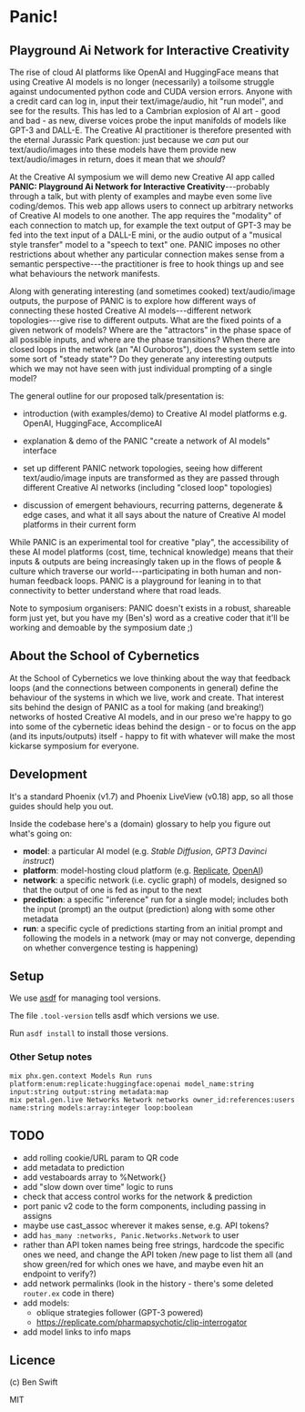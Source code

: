 # Panic!
## **P**layground **A**i **N**etwork for **I**nteractive **C**reativity

The rise of cloud AI platforms like OpenAI and HuggingFace means that using
Creative AI models is no longer (necessarily) a toilsome struggle against
undocumented python code and CUDA version errors. Anyone with a credit card can
log in, input their text/image/audio, hit "run model", and see for the results.
This has led to a Cambrian explosion of AI art - good and bad - as new, diverse
voices probe the input manifolds of models like GPT-3 and DALL-E. The Creative
AI practitioner is therefore presented with the eternal Jurassic Park question:
just because we *can* put our text/audio/images into these models have them
provide new text/audio/images in return, does it mean that we *should*?

At the Creative AI symposium we will demo new Creative AI app called **PANIC:
Playground Ai Network for Interactive Creativity**---probably through a talk,
but with plenty of examples and maybe even some live coding/demos. This web app
allows users to connect up arbitrary networks of Creative AI models to one
another. The app requires the "modality" of each connection to match up, for
example the text output of GPT-3 may be fed into the text input of a DALL-E
mini, or the audio output of a "musical style transfer" model to a "speech to
text" one. PANIC imposes no other restrictions about whether any particular
connection makes sense from a semantic perspective---the practitioner is free to
hook things up and see what behaviours the network manifests.

Along with generating interesting (and sometimes cooked) text/audio/image
outputs, the purpose of PANIC is to explore how different ways of connecting
these hosted Creative AI models---different network topologies---give rise to
different outputs. What are the fixed points of a given network of models? Where
are the "attractors" in the phase space of all possible inputs, and where are
the phase transitions? When there are closed loops in the network (an "AI
Ouroboros"), does the system settle into some sort of "steady state"? Do they
generate any interesting outputs which we may not have seen with just individual
prompting of a single model?

The general outline for our proposed talk/presentation is:

-   introduction (with examples/demo) to Creative AI model platforms e.g.
    OpenAI, HuggingFace, AccompliceAI

-   explanation & demo of the PANIC "create a network of AI models" interface

-   set up different PANIC network topologies, seeing how different
    text/audio/image inputs are transformed as they are passed through different
    Creative AI networks (including "closed loop" topologies)

-   discussion of emergent behaviours, recurring patterns, degenerate & edge
    cases, and what it all says about the nature of Creative AI model platforms
    in their current form

While PANIC is an experimental tool for creative "play", the accessibility of
these AI model platforms (cost, time, technical knowledge) means that their
inputs & outputs are being increasingly taken up in the flows of people &
culture which traverse our world---participating in both human and non-human
feedback loops. PANIC is a playground for leaning in to that connectivity to
better understand where that road leads.

Note to symposium organisers: PANIC doesn\'t exists in a robust, shareable form
just yet, but you have my (Ben\'s) word as a creative coder that it\'ll be
working and demoable by the symposium date ;)

## About the School of Cybernetics

At the School of Cybernetics we love thinking about the way that feedback loops
(and the connections between components in general) define the behaviour of the
systems in which we live, work and create. That interest sits behind the design
of PANIC as a tool for making (and breaking!) networks of hosted Creative AI
models, and in our preso we\'re happy to go into some of the cybernetic ideas
behind the design - or to focus on the app (and its inputs/outputs) itself -
happy to fit with whatever will make the most kickarse symposium for everyone.

## Development

It's a standard Phoenix (v1.7) and Phoenix LiveView (v0.18) app, so all those
guides should help you out.

Inside the codebase here's a (domain) glossary to help you figure out what's
going on:

- **model**: a particular AI model (e.g. _Stable Diffusion_, _GPT3 Davinci
  instruct_)
- **platform**: model-hosting cloud platform (e.g.
  [Replicate](https://asdf-vm.com), [OpenAI](https://openai.com))
- **network**: a specific network (i.e. cyclic graph) of models, designed so
  that the output of one is fed as input to the next
- **prediction**: a specific "inference" run for a single model; includes both
  the input (prompt) an the output (prediction) along with some other metadata
- **run**: a specific cycle of predictions starting from an initial prompt and
  following the models in a network (may or may not converge, depending on
  whether convergence testing is happening)

## Setup

We use [asdf](https://asdf-vm.com) for managing tool versions.

The file `.tool-version` tells asdf which versions we use.

Run `asdf install` to install those versions.

### Other Setup notes

```
mix phx.gen.context Models Run runs platform:enum:replicate:huggingface:openai model_name:string input:string output:string metadata:map
mix petal.gen.live Networks Network networks owner_id:references:users name:string models:array:integer loop:boolean
``````

## TODO

- add rolling cookie/URL param to QR code
- add metadata to prediction
- add vestaboards array to %Network{}
- add "slow down over time" logic to runs
- check that access control works for the network & prediction
- port panic v2 code to the form components, including passing in assigns
- maybe use cast_assoc wherever it makes sense, e.g. API tokens?
- add `has_many :networks, Panic.Networks.Network` to user
- rather than API token names being free strings, hardcode the specific ones we
  need, and change the API token /new page to list them all (and show green/red
  for which ones we have, and maybe even hit an endpoint to verify?)
- add network permalinks (look in the history - there's some deleted `router.ex`
  code in there)
- add models:
  - oblique strategies follower (GPT-3 powered)
  - https://replicate.com/pharmapsychotic/clip-interrogator
- add model links to info maps

## Licence

(c) Ben Swift

MIT

